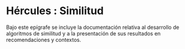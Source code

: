 # Hércules : Similitud



Bajo este epígrafe se incluye la documentación relativa al desarrollo de algoritmos de similitud y a la presentación de sus resultados en recomendaciones y contextos.

  





